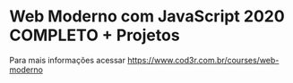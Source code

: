 # Web Moderno com JavaScript 2020 COMPLETO + Projetos

Para mais informações acessar https://www.cod3r.com.br/courses/web-moderno